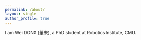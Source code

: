 ```yaml
---
permalink: /about/
layout: single
author_profile: true
---
```


I am Wei DONG (董未), a PhD student at Robotics Institute, CMU.